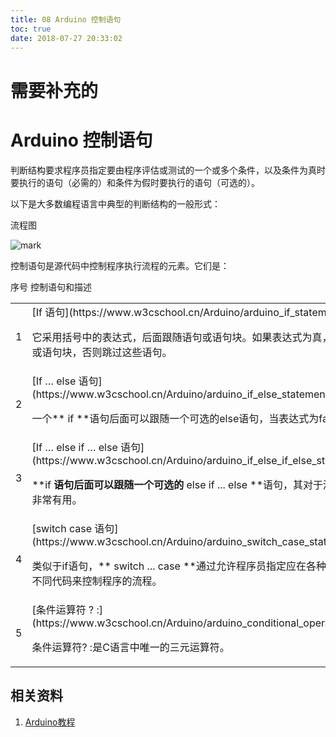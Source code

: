 ```yaml
---
title: 08 Arduino 控制语句
toc: true
date: 2018-07-27 20:33:02
---
```




# 需要补充的



# Arduino 控制语句


判断结构要求程序员指定要由程序评估或测试的一个或多个条件，以及条件为真时要执行的语句（必需的）和条件为假时要执行的语句（可选的）。

以下是大多数编程语言中典型的判断结构的一般形式：


流程图

![mark](http://pacdb2bfr.bkt.clouddn.com/blog/image/180727/lmkBmJ131L.png?imageslim)





控制语句是源代码中控制程序执行流程的元素。它们是：
<table class="table table-bordered           " >
<tbody >
<tr >
序号
控制语句和描述
</tr>
<tr >

<td >1
</td>

<td >[If 语句](https://www.w3cschool.cn/Arduino/arduino_if_statement.html)

它采用括号中的表达式，后面跟随语句或语句块。如果表达式为真，则执行语句或语句块，否则跳过这些语句。
</td>
</tr>
<tr >

<td >2
</td>

<td >[If … else 语句](https://www.w3cschool.cn/Arduino/arduino_if_else_statement.html)

一个** if **语句后面可以跟随一个可选的else语句，当表达式为false时执行。
</td>
</tr>
<tr >

<td >3
</td>

<td >[If … else if … else 语句](https://www.w3cschool.cn/Arduino/arduino_if_else_if_else_statement.html)

**if **语句后面可以跟随一个可选的** else if ... else **语句，其对于测试各种条件非常有用。
</td>
</tr>
<tr >

<td >4
</td>

<td >[switch case 语句](https://www.w3cschool.cn/Arduino/arduino_switch_case_statement.html)

类似于if语句，** switch ... case **通过允许程序员指定应在各种条件下执行的不同代码来控制程序的流程。
</td>
</tr>
<tr >

<td >5
</td>

<td >[条件运算符 ? :](https://www.w3cschool.cn/Arduino/arduino_conditional_operator.html)

条件运算符? :是C语言中唯一的三元运算符。
</td>
</tr>
</tbody>
</table>










## 相关资料

1. [Arduino教程](https://www.w3cschool.cn/arduino/)
